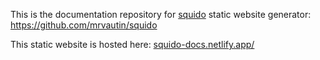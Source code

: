 This is the documentation repository for [squido](https://github.com/mrvautin/squido) static website generator: https://github.com/mrvautin/squido

This static website is hosted here: [squido-docs.netlify.app/](squido-docs.netlify.app/)